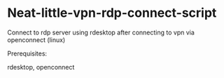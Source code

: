 # Neat-little-vpn-rdp-connect-script
Connect to rdp server using rdesktop after connecting to vpn via openconnect (linux)

Prerequisites:

rdesktop, openconnect
